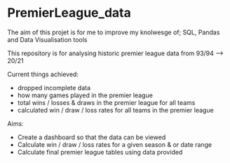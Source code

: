 # PremierLeague_data
The aim of this projet is for me to improve my knolwesge of; SQL, Pandas and Data Visualisation tools

This repository is for analysing historic premier league data from 93/94 --> 20/21

Current things achieved: 
- dropped incomplete data
- how many games played in the premier league
- total wins / losses & draws in the premier league for all teams
- calculated win / draw / loss rates for all teams in the premier league

Aims:
- Create a dashboard so that the data can be viewed
- Calculate win / draw / loss rates for a given season & or date range
- Calculate final premier league tables using data provided
